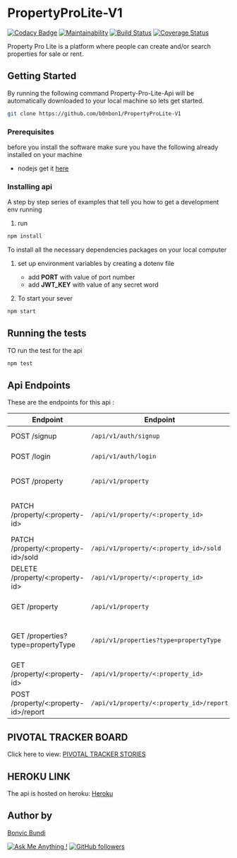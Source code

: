 # PropertyProLite-V1

[![Codacy Badge](https://api.codacy.com/project/badge/Grade/52ce4b21e3c7467bacfa213baec42adf)](https://app.codacy.com/app/b0nbon1/PropertyProLite-V1?utm_source=github.com&utm_medium=referral&utm_content=b0nbon1/PropertyProLite-V1&utm_campaign=Badge_Grade_Dashboard)
[![Maintainability](https://api.codeclimate.com/v1/badges/403106bcf8900e25d7a7/maintainability)](https://codeclimate.com/github/b0nbon1/PropertyProLite-V1/maintainability) [![Build Status](https://travis-ci.org/b0nbon1/PropertyProLite-V1.svg?branch=develop)](https://travis-ci.org/b0nbon1/PropertyProLite-V1) [![Coverage Status](https://coveralls.io/repos/github/b0nbon1/PropertyProLite-V1/badge.svg?branch=develop)](https://coveralls.io/github/b0nbon1/PropertyProLite-V1?branch=develop)

Property Pro Lite is a platform where people can create and/or search properties for sale or rent.

## Getting Started

By running the following command Property-Pro-Lite-Api will be automatically downloaded to your local machine so lets get started.

```sh
git clone https://github.com/b0nbon1/PropertyProLite-V1
```

### Prerequisites

before you install the software make sure you have the following already installed on your machine

- nodejs get it [here](https://nodejs.org)

### Installing api

A step by step series of examples that tell you how to get a development env running

1. run

```sh
npm install
```

To install all the necessary dependencies packages on your local computer

1. set up environment variables by creating a dotenv file
   - add **PORT** with value of port number
   - add **JWT_KEY** with value of any secret word

2. To start your sever

```sh
npm start
```

## Running the tests

TO run the test for the api

```sh
npm test
```

## Api Endpoints

These are the endpoints for this api :

| Endpoint        | Endpoint                 | Functionality|
| ------------- | --------------------------|------------|
| POST /signup          | `/api/v1/auth/signup`   | User create an account |
| POST  /login       | `/api/v1/auth/login`   | User login to their account |
| POST   /property     | `/api/v1/property`    | Agent post property advert |
| PATCH    /property/<:property-id>     | `/api/v1/property/<:property_id>`| Agent update their property advert |
| PATCH    /property/<:property-id>/sold      | `/api/v1/property/<:property_id>/sold`       |Agent mark their advert as sold |
| DELETE  /property/<:property-id>     | `/api/v1/property/<:property_id>` | Agent delete their advert |
| GET /property |  `/api/v1/property` |get all property adverts|
| GET /properties?type=propertyType | `/api/v1/properties?type=propertyType` | get all property adverts of specific type |
| GET /property/<:property-id>         | `/api/v1/property/<:property_id>` | get a specific advert |
| POST  /property/<:property-id>/report        | `/api/v1/property/<:property_id>/report`      | User report property as Fraud |

## PIVOTAL TRACKER BOARD

Click here to view: [PIVOTAL TRACKER STORIES](https://www.pivotaltracker.com/n/projects/2353886)

## HEROKU LINK

The api is hosted on heroku: [Heroku](https://propertyprolitev1.herokuapp.com/)

## Author by

[Bonvic Bundi](https://www.bonbo.io.ke)

[![Ask Me Anything !](https://img.shields.io/badge/Ask%20me-anything-1abc9c.svg)](https://twitter.com/Bonvic7)
[![GitHub followers](https://img.shields.io/github/followers/b0nbon1.svg?style=social&label=Follow&maxAge=2592000)](https://github.com/b0nbon1?tab=followers)
